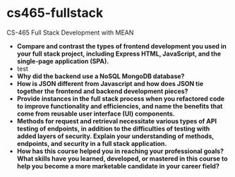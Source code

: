# cs465-fullstack
CS-465 Full Stack Development with MEAN

-  **Compare and contrast the types of frontend development you used in your full stack project, including Express HTML, JavaScript, and the single-page application (SPA).**
-    test
-  **Why did the backend use a NoSQL MongoDB database?**
-  **How is JSON different from Javascript and how does JSON tie together the frontend and backend development pieces?**
-  **Provide instances in the full stack process when you refactored code to improve functionality and efficiencies, and name the benefits that come from reusable user interface (UI) components.**
-  **Methods for request and retrieval necessitate various types of API testing of endpoints, in addition to the difficulties of testing with added layers of security. Explain your understanding of methods, endpoints, and security in a full     stack application.**
-  **How has this course helped you in reaching your professional goals? What skills have you learned, developed, or mastered in this course to help you become a more marketable candidate in your career field?**
